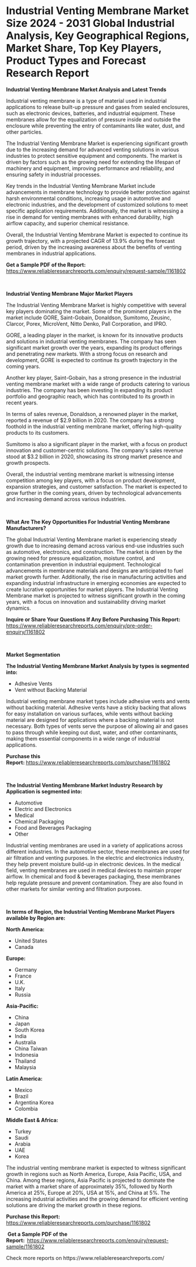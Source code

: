 <p><h1>Industrial Venting Membrane Market Size 2024 - 2031 Global Industrial Analysis, Key Geographical Regions, Market Share, Top Key Players, Product Types and Forecast Research Report</h1></p><p><strong>Industrial Venting Membrane Market Analysis and Latest Trends</strong></p>
<p><p>Industrial venting membrane is a type of material used in industrial applications to release built-up pressure and gases from sealed enclosures, such as electronic devices, batteries, and industrial equipment. These membranes allow for the equalization of pressure inside and outside the enclosure while preventing the entry of contaminants like water, dust, and other particles.</p><p>The Industrial Venting Membrane Market is experiencing significant growth due to the increasing demand for advanced venting solutions in various industries to protect sensitive equipment and components. The market is driven by factors such as the growing need for extending the lifespan of machinery and equipment, improving performance and reliability, and ensuring safety in industrial processes.</p><p>Key trends in the Industrial Venting Membrane Market include advancements in membrane technology to provide better protection against harsh environmental conditions, increasing usage in automotive and electronic industries, and the development of customized solutions to meet specific application requirements. Additionally, the market is witnessing a rise in demand for venting membranes with enhanced durability, high airflow capacity, and superior chemical resistance.</p><p>Overall, the Industrial Venting Membrane Market is expected to continue its growth trajectory, with a projected CAGR of 13.9% during the forecast period, driven by the increasing awareness about the benefits of venting membranes in industrial applications.</p></p>
<p><strong>Get a Sample PDF of the Report:&nbsp;</strong> <a href="https://www.reliableresearchreports.com/enquiry/request-sample/1161802">https://www.reliableresearchreports.com/enquiry/request-sample/1161802</a></p>
<p>&nbsp;</p>
<p><strong>Industrial Venting Membrane Major Market Players</strong></p>
<p><p>The Industrial Venting Membrane Market is highly competitive with several key players dominating the market. Some of the prominent players in the market include GORE, Saint-Gobain, Donaldson, Sumitomo, Zeusinc, Clarcor, Porex, MicroVent, Nitto Denko, Pall Corporation, and IPRO.</p><p>GORE, a leading player in the market, is known for its innovative products and solutions in industrial venting membranes. The company has seen significant market growth over the years, expanding its product offerings and penetrating new markets. With a strong focus on research and development, GORE is expected to continue its growth trajectory in the coming years.</p><p>Another key player, Saint-Gobain, has a strong presence in the industrial venting membrane market with a wide range of products catering to various industries. The company has been investing in expanding its product portfolio and geographic reach, which has contributed to its growth in recent years.</p><p>In terms of sales revenue, Donaldson, a renowned player in the market, reported a revenue of $2.9 billion in 2020. The company has a strong foothold in the industrial venting membrane market, offering high-quality products to its customers.</p><p>Sumitomo is also a significant player in the market, with a focus on product innovation and customer-centric solutions. The company's sales revenue stood at $3.2 billion in 2020, showcasing its strong market presence and growth prospects.</p><p>Overall, the industrial venting membrane market is witnessing intense competition among key players, with a focus on product development, expansion strategies, and customer satisfaction. The market is expected to grow further in the coming years, driven by technological advancements and increasing demand across various industries.</p></p>
<p>&nbsp;</p>
<p><strong>What Are The Key Opportunities For Industrial Venting Membrane Manufacturers?</strong></p>
<p><p>The global Industrial Venting Membrane market is experiencing steady growth due to increasing demand across various end-use industries such as automotive, electronics, and construction. The market is driven by the growing need for pressure equalization, moisture control, and contamination prevention in industrial equipment. Technological advancements in membrane materials and designs are anticipated to fuel market growth further. Additionally, the rise in manufacturing activities and expanding industrial infrastructure in emerging economies are expected to create lucrative opportunities for market players. The Industrial Venting Membrane market is projected to witness significant growth in the coming years, with a focus on innovation and sustainability driving market dynamics.</p></p>
<p><strong>Inquire or Share Your Questions If Any Before Purchasing This Report:</strong> <a href="https://www.reliableresearchreports.com/enquiry/pre-order-enquiry/1161802">https://www.reliableresearchreports.com/enquiry/pre-order-enquiry/1161802</a></p>
<p>&nbsp;</p>
<p><strong>Market Segmentation</strong></p>
<p><strong>The Industrial Venting Membrane Market Analysis by types is segmented into:</strong></p>
<p><ul><li>Adhesive Vents</li><li>Vent without Backing Material</li></ul></p>
<p><p>Industrial venting membrane market types include adhesive vents and vents without backing material. Adhesive vents have a sticky backing that allows for easy installation on various surfaces, while vents without backing material are designed for applications where a backing material is not necessary. Both types of vents serve the purpose of allowing air and gases to pass through while keeping out dust, water, and other contaminants, making them essential components in a wide range of industrial applications.</p></p>
<p><strong>Purchase this Report:&nbsp;</strong><a href="https://www.reliableresearchreports.com/purchase/1161802">https://www.reliableresearchreports.com/purchase/1161802</a></p>
<p>&nbsp;</p>
<p><strong>The Industrial Venting Membrane Market Industry Research by Application is segmented into:</strong></p>
<p><ul><li>Automotive</li><li>Electric and Electronics</li><li>Medical</li><li>Chemical Packaging</li><li>Food and Beverages Packaging</li><li>Other</li></ul></p>
<p><p>Industrial venting membranes are used in a variety of applications across different industries. In the automotive sector, these membranes are used for air filtration and venting purposes. In the electric and electronics industry, they help prevent moisture build-up in electronic devices. In the medical field, venting membranes are used in medical devices to maintain proper airflow. In chemical and food & beverages packaging, these membranes help regulate pressure and prevent contamination. They are also found in other markets for similar venting and filtration purposes.</p></p>
<p>&nbsp;</p>
<p><strong>In terms of Region, the Industrial Venting Membrane Market Players available by Region are:</strong></p>
<p>
    <p> <strong> North America: </strong>
        <ul>
            <li>United States</li>
            <li>Canada</li>
        </ul>
        </p> 
    <p> <strong> Europe: </strong>
        <ul>
            <li>Germany</li>
            <li>France</li>
            <li>U.K.</li>
            <li>Italy</li>
            <li>Russia</li>
        </ul>
        </p> 
    <p> <strong> Asia-Pacific: </strong>
        <ul>
            <li>China</li>
            <li>Japan</li>
            <li>South Korea</li>
            <li>India</li>
            <li>Australia</li>
            <li>China Taiwan</li>
            <li>Indonesia</li>
            <li>Thailand</li>
            <li>Malaysia</li>
        </ul>
        </p> 
    <p> <strong> Latin America: </strong>
        <ul>
            <li>Mexico</li>
            <li>Brazil</li>
            <li>Argentina Korea</li>
            <li>Colombia</li>
        </ul>
        </p> 
    <p> <strong> Middle East & Africa: </strong>
        <ul>
            <li>Turkey</li>
            <li>Saudi</li>
            <li>Arabia</li>
            <li>UAE</li>
            <li>Korea</li>
        </ul>
    </p>
    </p>
<p><p>The industrial venting membrane market is expected to witness significant growth in regions such as North America, Europe, Asia Pacific, USA, and China. Among these regions, Asia Pacific is projected to dominate the market with a market share of approximately 35%, followed by North America at 25%, Europe at 20%, USA at 15%, and China at 5%. The increasing industrial activities and the growing demand for efficient venting solutions are driving the market growth in these regions.</p></p>
<p><strong>Purchase this Report: </strong><a href="https://www.reliableresearchreports.com/purchase/1161802">https://www.reliableresearchreports.com/purchase/1161802</a></p>
<p>&nbsp;<strong>Get a Sample PDF of the Report:&nbsp;&nbsp;</strong><a href="https://www.reliableresearchreports.com/enquiry/request-sample/1161802">https://www.reliableresearchreports.com/enquiry/request-sample/1161802</a></p>
<p><strong></strong></p>
<p>Check more reports on https://www.reliableresearchreports.com/</p>